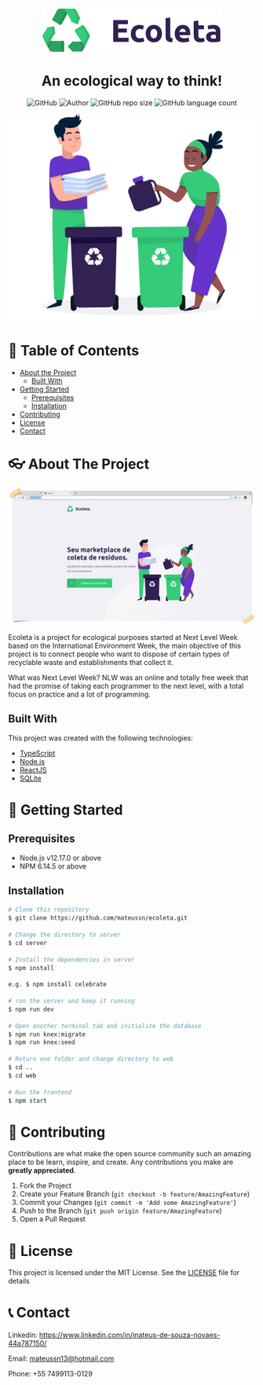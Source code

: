 <p align = "center"><img src="web/src/assets/logo.svg"></p>
<h1 align="center">An ecological way to think!</h1>
<p align="center">
<img alt="GitHub" src="https://img.shields.io/github/license/mateussn/ecoleta?color=6633cc&style=plastic">
<img alt="Author" src="https://img.shields.io/badge/author-MateusNovaes/RocketSeat-34cb79?style=plastic">
<img alt="GitHub repo size" src="https://img.shields.io/github/repo-size/mateussn/ecoleta?color=6633cc&style=plastic">
<img alt="GitHub language count" src="https://img.shields.io/github/languages/count/mateussn/ecoleta?color=34cb79&style=plastic">
</p>
<p align = "center"><img src=readme/2d-art.png></p>

<!-- TABLE OF CONTENTS -->
# :page_with_curl: Table of Contents

* [About the Project](#eyeglasses-about-the-project)
  * [Built With](#built-with)
* [Getting Started](#turtle-getting-started)
  * [Prerequisites](#prerequisites)
  * [Installation](#installation)
* [Contributing](#facepunch-contributing)
* [License](#closed_book-license)
* [Contact](#telephone_receiver-contact)
 
<!-- ABOUT THE PROJECT -->
# :eyeglasses: About The Project

<p align = "center"><img src=readme/screenshot-1.png></p>

Ecoleta is a project for ecological purposes started at Next Level Week based on the International Environment Week, the main objective of this project is to connect people who want to dispose of certain types of recyclable waste and establishments that collect it.

What was Next Level Week?
NLW was an online and totally free week that had the promise of taking each programmer to the next level, with a total focus on practice and a lot of programming.

## Built With
This project was created with the following technologies: 
* [TypeScript](https://www.typescriptlang.org/)
* [Node.js](https://nodejs.org/en/)
* [ReactJS](https://reactjs.org/)
* [SQLite](https://www.sqlite.org/index.html)

<!-- GETTING STARTED -->
# :turtle: Getting Started

## Prerequisites
- Node.js v12.17.0 or above
- NPM 6.14.5 or above

## Installation
```bash
# Clone this repository 
$ git clone https://github.com/mateussn/ecoleta.git

# Change the directory to server 
$ cd server

# Install the dependencies in server 
$ npm install

e.g. $ npm install celebrate

# run the server and keep it running
$ npm run dev 

# Open another terminal tab and initialize the database
$ npm run knex:migrate
$ npm run knex:seed

# Return one folder and change directory to web
$ cd .. 
$ cd web

# Run the frontend
$ npm start
```

<!-- CONTRIBUTING -->
# :facepunch: Contributing

Contributions are what make the open source community such an amazing place to be learn, inspire, and create. Any contributions you make are **greatly appreciated**.

1. Fork the Project
2. Create your Feature Branch (`git checkout -b feature/AmazingFeature`)
3. Commit your Changes (`git commit -m 'Add some AmazingFeature'`)
4. Push to the Branch (`git push origin feature/AmazingFeature`)
5. Open a Pull Request

<!-- LICENSE -->
# :closed_book: License

This project is licensed under the MIT License. See the [LICENSE](LICENSE) file for details

<!-- CONTACT -->
# :telephone_receiver: Contact

Linkedin: https://www.linkedin.com/in/mateus-de-souza-novaes-44a787150/

Email: mateussn13@hotmail.com

Phone: +55 7499113-0129

